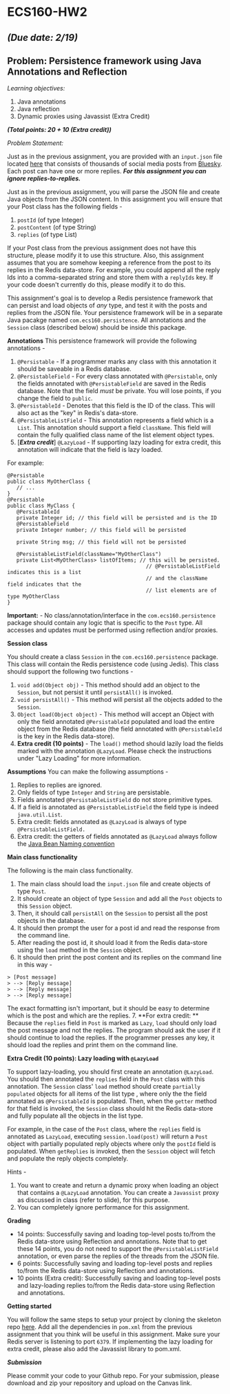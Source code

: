# ECS160-HW2
## _(Due date: 2/19)_
## Problem: Persistence framework using Java Annotations and Reflection 

_Learning objectives:_ 
1. Java annotations
2. Java reflection
3. Dynamic proxies using Javassist (Extra Credit)

_**(Total points: 20 + 10 (Extra credit))**_

_Problem Statement:_

Just as in the previous assignment, you are provided with an `input.json` file located [here](https://github.com/davsec-teaching/ECS160-HW2-skeleton/blob/master/src/main/resources/input.json) that consists of thousands of social media posts from [Bluesky](https://bsky.app). Each post can have one or more replies. **_For this assignment you can ignore replies-to-replies._**

Just as in the previous assignment, you will parse the JSON file and create Java objects from the JSON content. In this assignment you will ensure that your Post class has the following fields - 
1. `postId` (of type Integer)
2. `postContent` (of type String)
3. `replies` (of type List<Post>)

If your Post class from the previous assignment does not have this structure, please modify it to use this structure. Also, this assignment assumes that you are somehow keeping a reference from the post to its replies in the Redis data-store. For example, you could append all the reply Ids into a comma-separated string and store them with a `replyIds` key. If your code doesn't currently do this, please modify it to do this.

This assignment's goal is to develop a Redis persistence framework that can persist and load objects of _any_ type, and test it with the posts and replies from the JSON file. Your persistence framework will be in a separate Java pacakge named `com.ecs160.persistence`. All annotations and the `Session` class (described below) should be inside this package.

**Annotations**
This persistence framework will provide the following annotations - 

1. `@Persistable` - If a programmer marks any class with this annotation it should be saveable in a Redis database. 
2. `@PersistableField` - For every class annotated with `@Persistable`, only the fields annotated with `@PersistableField` are saved in the Redis database. Note that the field _must_ be private. You will lose points, if you change the field to `public`.
3. `@PersistableId` - Denotes that this field is the ID of the class. This will also act as the "key" in Redis's data-store.
4. `@PersistableListField` - This annotation represents a field which is a `List`. This annotation should support a field `className`. This field will contain the fully qualified class name of the list element object types.
5. [**_Extra credit_**] `@LazyLoad` - If supporting lazy loading for extra credit, this annotation will indicate that the field is lazy loaded.

For example:

```
@Persistable
public class MyOtherClass {
   // ... 
}
@Persistable
public class MyClass {
   @PersistableId
   private Integer id; // this field will be persisted and is the ID
   @PersistableField
   private Integer number; // this field will be persisted
   
   private String msg; // this field will not be persisted

   @PersistableListField(className="MyOtherClass")
   private List<MyOtherClass> listOfItems; // this will be persisted.
                                             // @PersistableListField indicates this is a list
                                             // and the className field indicates that the
                                             // list elements are of type MyOtherClass
}
```

**Important:** - No class/annotation/interface in the `com.ecs160.persistence` package should contain any logic that is specific to the `Post` type. All accesses and updates must be performed using reflection and/or proxies.

**Session class**

You should create a class `Session` in the `com.ecs160.persistence` package. This class will contain the Redis persistence code (using Jedis). This class should support the following two functions - 
1. `void add(Object obj)` - This method should add an object to the `Session`, but not persist it until `persistAll()` is invoked.
2. `void persistAll()` - This method will persist all the objects added to the `Session`.
3. `Object load(Object object)` - This method will accept an Object with only the field annotated `@PersistableId` populated and load the entire object from the Redis database (the field annotated with `@PersistableId` is the key in the Redis data-store).
4. **Extra credit (10 points)** - The  `load()` method should lazily load the fields marked with the annotation `@LazyLoad`. Please check the instructions under "Lazy Loading" for more information.

**Assumptions**
You can make the following assumptions - 
1. Replies to replies are ignored.
2. Only fields of type `Integer` and `String` are persistable.
3. Fields annotated `@PersistableListField` do not store primitive types.
4. If a field is annotated as `@PersistableListField` the field type is indeed `java.util.List`.
5. Extra credit: fields annotated as `@LazyLoad` is always of type `@PersistableListField.`
6. Extra credit: the getters of fields annotated as `@LazyLoad` always follow the [Java Bean Naming convention](https://www.oreilly.com/library/view/javaserver-pages-3rd/0596005636/ch20s01s01.html)


   
**Main class functionality**

The following is the main class functionality. 

1. The main class should load the `input.json` file and create objects of type `Post`. 
2. It should create an object of type `Session` and add all the `Post` objects to this `Session` object.
3. Then, it should call `persistAll` on the `Session` to persist all the post objects in the database.
4. It should then prompt the user for a post id and read the response from the command line.
5. After reading the post id, it should load it from the Redis data-store using the `load` method in the `Session` object.
6. It should then print the post content and its replies on the command line in this way -

```
> [Post message]
> --> [Reply message]
> --> [Reply message]
> --> [Reply message]
```

The exact formatting isn't important, but it should be easy to determine which is the post and which are the replies. 
7. **For extra credit: ** Because the `replies` field in `Post` is marked as `Lazy`, `load` should only load the post message and not the replies. The program should ask the user if it should continue to load the replies. If the programmer presses any key, it should load the replies and print them on the command line. 

**Extra Credit (10 points): Lazy loading with `@LazyLoad`**

To support lazy-loading, you should first create an annotation `@LazyLoad`. You should then annotated the `replies` field in the `Post` class with this annotation. The `Session` class' `load` method should create 
`partially populated` objects for all items of the list type , where only the the field annotated as `@PersistableId` is populated. Then, when the `getter` method for that field is invoked, the `Session` class should 
hit the Redis data-store and fully populate all the objects in the list type. 

For example, in the case of the `Post` class, where the `replies` field is annotated as `LazyLoad`, executing `session.load(post)` will return a `Post` object with partially populated reply objects where only the `postId` field is populated. When `getReplies` is invoked, then the `Session` object will fetch and populate the reply objects completely.

Hints - 
1. You want to create and return a dynamic proxy when loading an object that contains a `@LazyLoad` annotation. You can create a `Javassist` proxy as discussed in class (refer to slide), for this purpose.
2. You can completely ignore performance for this assignment.
   
**Grading**

- 14 points: Successfully saving and loading top-level posts to/from the Redis data-store using Reflection and annotations. Note that to get these 14 points, you do not need to support the `@PersistableListField` annotation, or even parse the replies of the threads from the JSON file.
- 6 points: Successfully saving and loading top-level posts and replies to/from the Redis data-store using Reflection and annotations.
- 10 points (Extra credit): Successfully saving and loading top-level posts and lazy-loading replies to/from the Redis data-store using Reflection and annotations.


**Getting started**

You will follow the same steps to setup your project by cloning the skeleton repo [here](https://github.com/davsec-teaching/ECS160-HW2-skeleton). Add all the dependencies in `pom.xml` from the previous assignment that you think will be useful in this assignment. 
Make sure your Redis server is listening to port `6379`. If implementing the lazy loading for extra credit, please also add the Javassist library to pom.xml.


**_Submission_**

Please commit your code to your Github repo. For your submission, please download and zip your repository and upload on the Canvas link. 

